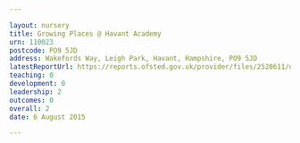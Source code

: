 ```yaml
---

layout: nursery
title: Growing Places @ Havant Academy
urn: 110023
postcode: PO9 5JD
address: Wakefords Way, Leigh Park, Havant, Hampshire, PO9 5JD
latestReportUrl: https://reports.ofsted.gov.uk/provider/files/2520611/urn/110023.pdf
teaching: 0
development: 0
leadership: 2
outcomes: 0
overall: 2
date: 6 August 2015

---
```

